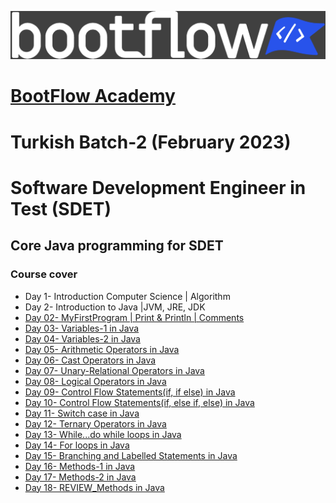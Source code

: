  <a href="https://bootflow.academy/" target="_blank" rel="noreferrer"> <img src="logo-grey-blue.png" alt="BootFlow Academy"/> </a>

# [BootFlow Academy](https://bootflow.academy/)

# Turkish Batch-2 (February 2023)
# Software Development Engineer in Test (SDET)
## Core Java programming for SDET

### Course cover

* Day 1- Introduction Computer Science | Algorithm
* Day 2- Introduction to Java |JVM, JRE, JDK
* [Day 02- MyFirstProgram | Print & Println | Comments](https://github.com/BootFlowAcademy/Java-Core2/tree/master/src/Day02_MyFirstProgram)
* [Day 03- Variables-1 in Java](https://github.com/BootFlowAcademy/Java-Core2/tree/master/src/Day03_Variables1)
* [Day 04- Variables-2 in Java](https://github.com/BootFlowAcademy/Java-Core2/tree/master/src/Day04_Variables2)
* [Day 05- Arithmetic Operators in Java](https://github.com/BootFlowAcademy/Java-Core2/tree/master/src/Day05_ArithmeticOperators)
* [Day 06- Cast Operators in Java](https://github.com/BootFlowAcademy/Java-Core2/tree/master/src/Day06_CastOperators)
* [Day 07- Unary-Relational Operators in Java](https://github.com/BootFlowAcademy/Java-Core2/tree/master/src/Day07_UnaryAssignmentRelational)
* [Day 08- Logical Operators in Java](https://github.com/BootFlowAcademy/Java-Core2/tree/master/src/Day08_LogicalOperators)
* [Day 09- Control Flow Statements(if, if else) in Java](https://github.com/BootFlowAcademy/Java-Core2/tree/master/src/Day09_ControlFlowStatements_IF_Else)
* [Day 10- Control Flow Statements(if, else if, else) in Java](https://github.com/BootFlowAcademy/Java-Core2/tree/master/src/Day10_ControlFlowStatementsIF_ElseIf_Else)
* [Day 11- Switch case in Java](https://github.com/BootFlowAcademy/Java-Core2/tree/master/src/Day11_SwitchCase)
* [Day 12- Ternary Operators in Java](https://github.com/BootFlowAcademy/Java-Core2/tree/master/src/Day12_TernaryOperator)
* [Day 13- While...do while loops in Java](https://github.com/BootFlowAcademy/Java-Core2/tree/master/src/Day13_WhileDoWhileLoops)
* [Day 14- For loops in Java](https://github.com/BootFlowAcademy/Java-Core2/tree/master/src/Day14_ForLoopBreakContinue)
* [Day 15- Branching and Labelled Statements in Java](https://github.com/BootFlowAcademy/Java-Core2/tree/master/src/Day15_BranchingLabeledStatements)
* [Day 16- Methods-1 in Java](https://github.com/BootFlowAcademy/Java-Core2/tree/master/src/Day16_Method1)
* [Day 17- Methods-2 in Java](https://github.com/BootFlowAcademy/Java-Core2/tree/master/src/Day17_Method2)
* [Day 18- REVIEW_Methods in Java](https://github.com/BootFlowAcademy/Java-Core2/tree/master/src/Day18_REVIEW_Methods)
